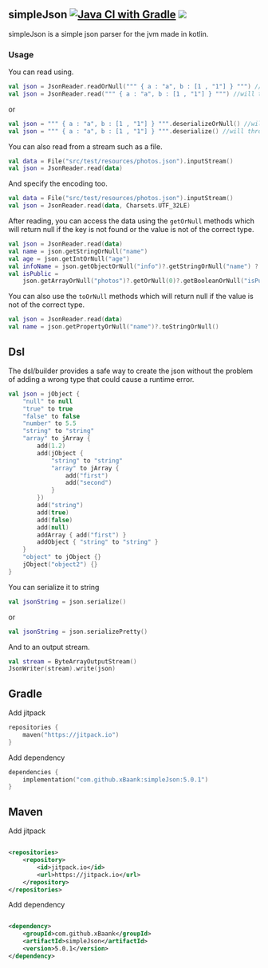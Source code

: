 ## simpleJson [![Java CI with Gradle](https://github.com/xBaank/simpleJson/actions/workflows/gradle.yml/badge.svg)](https://github.com/xBaank/simpleJson/actions/workflows/gradle.yml) [![](https://jitpack.io/v/xBaank/simpleJson.svg)](https://jitpack.io/#xBaank/simpleJson)

simpleJson is a simple json parser for the jvm made in kotlin.

### Usage

You can read using.

```kotlin
val json = JsonReader.readOrNull(""" { a : "a", b : [1 , "1"] } """) //will return null if data is not a valid json
val json = JsonReader.read(""" { a : "a", b : [1 , "1"] } """) //will throw an exception if data is not a valid json
```

or

```kotlin
val json = """ { a : "a", b : [1 , "1"] } """.deserializeOrNull() //will return null if data is not a valid json
val json = """ { a : "a", b : [1 , "1"] } """.deserialize() //will throw an exception if data is not a valid json
```

You can also read from a stream such as a file.

```kotlin
val data = File("src/test/resources/photos.json").inputStream()
val json = JsonReader.read(data)
```

And specify the encoding too.

```kotlin
val data = File("src/test/resources/photos.json").inputStream()
val json = JsonReader.read(data, Charsets.UTF_32LE)
```

After reading, you can access the data using the `getOrNull` methods which will return null if the key is not found or
the
value is not of the correct type.

```kotlin
val json = JsonReader.read(data)
val name = json.getStringOrNull("name")
val age = json.getIntOrNull("age")
val infoName = json.getObjectOrNull("info")?.getStringOrNull("name") ?: "unknown"
val isPublic =
    json.getArrayOrNull("photos")?.getOrNull(0)?.getBooleanOrNull("isPublic") ?: throw Exception("isPublic not found")
```

You can also use the `toOrNull` methods which will return null if the value is not of the correct type.

```kotlin
val json = JsonReader.read(data)
val name = json.getPropertyOrNull("name")?.toStringOrNull()
```

## Dsl

The dsl/builder provides a safe way to create the json without the problem of adding a
wrong type that could cause a runtime error.

```kotlin
val json = jObject {
    "null" to null
    "true" to true
    "false" to false
    "number" to 5.5
    "string" to "string"
    "array" to jArray {
        add(1.2)
        add(jObject {
            "string" to "string"
            "array" to jArray {
                add("first")
                add("second")
            }
        })
        add("string")
        add(true)
        add(false)
        add(null)
        addArray { add("first") }
        addObject { "string" to "string" }
    }
    "object" to jObject {}
    jObject("object2") {}
}
```

You can serialize it to string

```kotlin
val jsonString = json.serialize()
```

or

```kotlin
val jsonString = json.serializePretty()
```

And to an output stream.

```kotlin
val stream = ByteArrayOutputStream()
JsonWriter(stream).write(json)
```

## Gradle

Add jitpack

```kotlin
repositories {
    maven("https://jitpack.io")
}
```

Add dependency

```kotlin
dependencies {
    implementation("com.github.xBaank:simpleJson:5.0.1")
}

```

## Maven

Add jitpack

```xml

<repositories>
    <repository>
        <id>jitpack.io</id>
        <url>https://jitpack.io</url>
    </repository>
</repositories>
```

Add dependency

```xml

<dependency>
    <groupId>com.github.xBaank</groupId>
    <artifactId>simpleJson</artifactId>
    <version>5.0.1</version>
</dependency>
```



